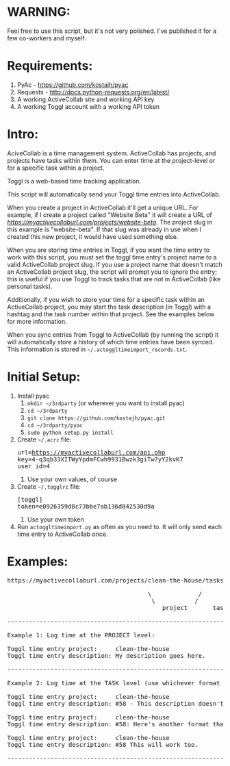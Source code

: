 # WARNING:

Feel free to use this script, but it's not very polished. I've published it for a few co-workers and myself.

# Requirements:

1. PyAc - https://github.com/kostajh/pyac
1. Requests - http://docs.python-requests.org/en/latest/
1. A working ActiveCollab site and working API key
1. A working Toggl account with a working API token

# Intro:

AciveCollab is a time management system. ActiveCollab has projects, and projects have tasks within them.
You can enter time at the project-level or for a specific task within a project.

Toggl is a web-based time tracking application.

This script will automatically send your Toggl time entries into ActiveCollab.

When you create a project in ActiveCollab it'll get a unique URL.
For example, if I create a project called "Website Beta" it will create a URL
of *https://myactivecollaburl.com/projects/website-beta*. The project slug in this example is "website-beta".
If that slug was already in use when I created this new project, it would have used something else.

When you are storing time entries in Toggl, if you want the time entry to work with this script,
you must set the toggl time entry's project name to a valid ActiveCollab project slug. If you use a project name
that doesn't match an ActiveCollab project slug, the script will prompt you to ignore the entry; this is useful if
you use Toggl to track tasks that are not in ActiveCollab (like personal tasks).

Additionally, if you wish to store your time for a specific task within an ActiveCollab project,
you may start the task description (in Toggl) with a hashtag and the task number within that project.
See the examples below for more information.

When you sync entries from Toggl to ActiveCollab (by running the script) it will automatically store a history
of which time entries have been synced. This information is stored in `~/.actoggltimeimport_records.txt`.

# Initial Setup:

1. Install pyac
    1. `mkdir ~/3rdparty` (or wherever you want to install pyac)
    1. `cd ~/3rdparty`
    1. `git clone https://github.com/kostajh/pyac.git`
    1. `cd ~/3rdparty/pyac`
    1. `sudo python setup.py install`
1. Create `~/.acrc` file:<pre>url=https://myactivecollaburl.com/api.php<br/>key=4-q3qb33XITWyYpdmFCwh9931Bwzk3giTw7yY2kvK7<br/>user_id=4</pre>
    1. Use your own values, of course
1. Create `~/.togglrc` file:<pre>[toggl]<br/>token=e0926359d8c73bbe7ab136d042530d9a</pre>
    1. Use your own token
1. Run `actoggltimeimport.py` as often as you need to. It will only send each time entry to ActiveCollab once.

# Examples:
<pre>
https://myactivecollaburl.com/projects/clean-the-house/tasks/103

                                       \             /       \ /
                                        \           /         |
                                           project       task number

------------------------------------------------------------------------------------

Example 1: Log time at the PROJECT level:

Toggl time entry project:     clean-the-house
Toggl time entry description: My description goes here.

------------------------------------------------------------------------------------

Example 2: Log time at the TASK level (use whichever format you prefer):

Toggl time entry project:     clean-the-house
Toggl time entry description: #58 - This description doesn't have to match task name

Toggl time entry project:     clean-the-house
Toggl time entry description: #58: Here's another format that will work

Toggl time entry project:     clean-the-house
Toggl time entry description: #58 This will work too.

------------------------------------------------------------------------------------
</pre>

